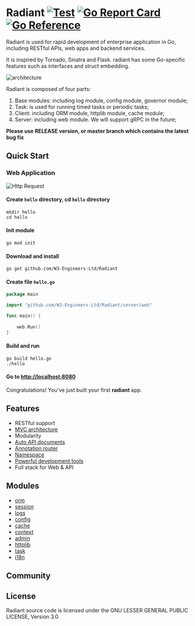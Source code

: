 # Radiant [![Test](https://github.com/W3-Engineers-Ltd/Radiant/actions/workflows/test.yml/badge.svg?branch=develop)](https://github.com/W3-Engineers-Ltd/Radiant/actions/workflows/test.yml) [![Go Report Card](https://goreportcard.com/badge/github.com/W3-Engineers-Ltd/Radiant)](https://goreportcard.com/report/github.com/W3-Engineers-Ltd/Radiant) [![Go Reference](https://pkg.go.dev/badge/github.com/W3-Engineers-Ltd/Radiant.svg)](https://pkg.go.dev/github.com/W3-Engineers-Ltd/Radiant)

Radiant is used for rapid development of enterprise application in Go, including RESTful APIs, web apps and backend services.

It is inspired by Tornado, Sinatra and Flask. radiant has some Go-specific features such as interfaces and struct embedding.

![architecture](https://cdn.nlark.com/yuque/0/2020/png/755700/1607857489109-1e267fce-d65f-4c5e-b915-5c475df33c58.png)

Radiant is composed of four parts:

1. Base modules: including log module, config module, governor module;
2. Task: is used for running timed tasks or periodic tasks;
3. Client: including ORM module, httplib module, cache module;
4. Server: including web module. We will support gRPC in the future;

**Please use RELEASE version, or master branch which contains the latest bug fix**

## Quick Start

[//]: # ([Official website]&#40;http://radiant.me&#41;)

[//]: # ()
[//]: # ([Example]&#40;https://github.com/W3-Engineers-Ltd/Radiant-example&#41;)
[//]: # ()
[//]: # (> If you could not open official website, go to [radicaldoc]&#40;https://github.com/radiant/radicaldoc&#41;)

### Web Application

![Http Request](https://cdn.nlark.com/yuque/0/2020/png/755700/1607857462507-855ec543-7ce3-402d-a0cb-b2524d5a4b60.png)

#### Create `hello` directory, cd `hello` directory

    mkdir hello
    cd hello

#### Init module

    go mod init

#### Download and install

    go get github.com/W3-Engineers-Ltd/Radiant

#### Create file `hello.go`

```go
package main

import "github.com/W3-Engineers-Ltd/Radiant/server/web"

func main() {
	
	web.Run()
}
```

#### Build and run

    go build hello.go
    ./hello

#### Go to [http://localhost:8080](http://localhost:8080)

Congratulations! You've just built your first **radiant** app.

## Features

* RESTful support
* [MVC architecture](https://github.com/radiant/radicaldoc/tree/master/en-US/mvc)
* Modularity
* [Auto API documents](https://github.com/radiant/radicaldoc/blob/master/en-US/advantage/docs.md)
* [Annotation router](https://github.com/radiant/radicaldoc/blob/master/en-US/mvc/controller/router.md)
* [Namespace](https://github.com/radiant/radicaldoc/blob/master/en-US/mvc/controller/router.md#namespace)
* [Powerful development tools](https://github.com/radiant/radical)
* Full stack for Web & API

## Modules

* [orm](https://github.com/radiant/radicaldoc/tree/master/en-US/mvc/model)
* [session](https://github.com/radiant/radicaldoc/blob/master/en-US/module/session.md)
* [logs](https://github.com/radiant/radicaldoc/blob/master/en-US/module/logs.md)
* [config](https://github.com/radiant/radicaldoc/blob/master/en-US/module/config.md)
* [cache](https://github.com/radiant/radicaldoc/blob/master/en-US/module/cache.md)
* [context](https://github.com/radiant/radicaldoc/blob/master/en-US/module/context.md)
* [admin](https://github.com/radiant/radicaldoc/blob/master/en-US/module/admin.md)
* [httplib](https://github.com/radiant/radicaldoc/blob/master/en-US/module/httplib.md)
* [task](https://github.com/radiant/radicaldoc/blob/master/en-US/module/task.md)
* [i18n](https://github.com/radiant/radicaldoc/blob/master/en-US/module/i18n.md)

## Community

[//]: # (* [http://radiant.me/community]&#40;http://radiant.me/community&#41;)

[//]: # (* Welcome to join us in Slack: [https://radiant.slack.com invite]&#40;https://join.slack.com/t/radiant/shared_invite/zt-fqlfjaxs-_CRmiITCSbEqQG9NeBqXKA&#41;,)

[//]: # (* QQ Group Group ID:523992905)

[//]: # (* [Contribution Guide]&#40;https://github.com/radiant/radicaldoc/blob/master/en-US/intro/contributing.md&#41;.)

## License

Radiant source code is licensed under the GNU LESSER GENERAL PUBLIC LICENSE, Version 3.0
